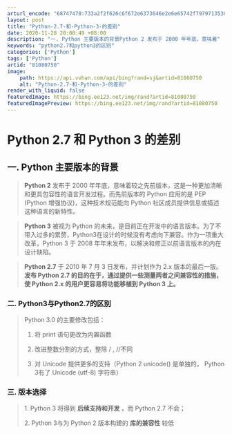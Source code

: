 ```yaml
---
arturl_encode: "68747470:733a2f2f626c6f672e6373646e2e6e65742f79797135303333:2f61727469636c652f64657461696c732f3831303830373530"
layout: post
title: "Python-2.7-和-Python-3-的差别"
date: 2020-11-28 20:00:49 +08:00
description: "一. Python 主要版本的背景Python 2 发布于 2000 年年底，意味着"
keywords: "python2.7和python3的区别"
categories: ['Python']
tags: ['Python']
artid: "81080750"
image:
    path: https://api.vvhan.com/api/bing?rand=sj&artid=81080750
    alt: "Python-2.7-和-Python-3-的差别"
render_with_liquid: false
featuredImage: https://bing.ee123.net/img/rand?artid=81080750
featuredImagePreview: https://bing.ee123.net/img/rand?artid=81080750
---
```


# Python 2.7 和 Python 3 的差别

## **一. Python 主要版本的背景**

> **Python 2**
> 发布于 2000 年年底，意味着较之先前版本，这是一种更加清晰和更具包容性的语言开发过程。而先前版本的 Python 应用的是 PEP (Python 增强协议)，这种技术规范能向 Python 社区成员提供信息或描述这种语言的新特性。

> **Python 3**
> 被视为 Python 的未来，是目前正在开发中的语言版本。为了不带入过多的累赘，Python3在设计的时候没有考虑向下兼容。作为一项重大改革，Python 3 于 2008 年年末发布，以解决和修正以前语言版本的内在设计缺陷。

> **Python 2.7**
> 于 2010 年 7 月 3 日发布，并计划作为 2.x 版本的最后一版。
> **发布 Python 2.7 的目的在于，通过提供一些测量两者之间兼容性的措施，使 Python 2.x 的用户更容易将功能移植到 Python 3 上。**

### 二. Python3与Python2.7的区别

> Python 3.0 的主要修改包括：
>
> 1. 将 print 语句更改为内置函数
>
> 2. 改进整数分割的方式，整除 / , //不同
>
> 3. 对 Unicode 提供更多的支持（Python 2 unicode() 是单独的， Python 3有了 Unicode (utf-8) 字符串）

### 三. 版本选择

> 1. Python 3 将得到
> **后续支持和开发**
> ，而 Python 2.7 不会；
>
> 2. Python 3与为 Python 2 版本构建的
> **库的兼容性**
> 较低